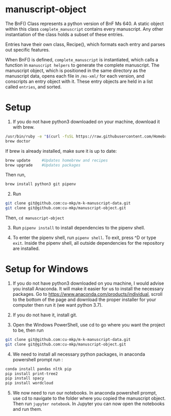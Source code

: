 # manuscript-object

The BnF() Class represents a python version of BnF Ms 640. A static object within this class `complete_manuscript` contains every manuscript. Any other instantiation of the class holds a subset of these entries. 

Entries have their own class, Recipe(), which formats each entry and parses out specific features. 

When BnF() is defined, `complete_manuscript` is instantiated, which calls a function in `manuscript helpers` to generate the complete manuscript. The manuscript object, which is positioned in the same directory as the manuscript data, opens each file in `/ms-xml/` for each version, and conscripts an entry object with it. These entry objects are held in a list called `entries`, and sorted.

# Setup

1. If you do not have python3 downloaded on your machine, download it with brew. 

```bash
/usr/bin/ruby -e "$(curl -fsSL https://raw.githubusercontent.com/Homebrew/install/master/install)"
brew doctor
```

If brew is already installed, make sure it is up to date:
```bash
brew update     #Updates homebrew and recipes
brew upgrade    #Updates packages
```

Then run,
```bash
brew install python3 git pipenv
```

2. Run 
```bash
git clone git@github.com:cu-mkp/m-k-manuscript-data.git
git clone git@github.com:cu-mkp/manuscript-object.git
```
Then, `cd manuscript-object`

3. Run `pipenv install` to install dependencies to the pipenv shell.

4. To enter the pipenv shell, run `pipenv shell`. To exit, press ^D or type `exit`. Inside the pipenv shell, all outside dependencies for the repository are installed. 

# Setup for Windows

1. If you do not have python3 downloaded on you machine, I would advise you install Anaconda. It will make it easier for us to install the necessary packages. Go to https://www.anaconda.com/products/individual, scroll to the bottom of the page and download the proper installer for your computer then run it (we want python 3.7).

2. If you do not have it, install git.

3. Open the Windows PowerShell, use cd to go where you want the project to be, then run 
```bash
git clone git@github.com:cu-mkp/m-k-manuscript-data.git
git clone git@github.com:cu-mkp/manuscript-object.git
```

4. We need to install all necessary python packages, in anaconda powershell prompt run :
```bash
conda install pandas nltk pip
pip install print-tree2
pip install spacy
pip install wordcloud
```

5. We now need to run our notebooks. In anaconda powershell prompt, use cd to navigate to the folder where you copied the manuscript object. Then run `jupyter notebook`. In Jupyter you can now open the notebooks and run them.
